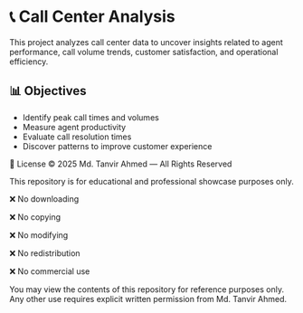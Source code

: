 # 📞 Call Center Analysis

This project analyzes call center data to uncover insights related to agent performance, call volume trends, customer satisfaction, and operational efficiency.

## 📊 Objectives

- Identify peak call times and volumes
- Measure agent productivity
- Evaluate call resolution times
- Discover patterns to improve customer experience




📄 License
© 2025 Md. Tanvir Ahmed — All Rights Reserved

This repository is for educational and professional showcase purposes only.

❌ No downloading

❌ No copying

❌ No modifying

❌ No redistribution

❌ No commercial use

You may view the contents of this repository for reference purposes only.
Any other use requires explicit written permission from Md. Tanvir Ahmed.
